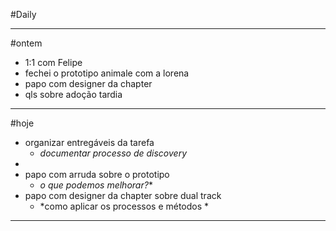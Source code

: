 #Daily 

---

#ontem
- 1:1 com Felipe
- fechei o prototipo animale com a lorena
- papo com designer da chapter
- qls sobre adoção tardia

---

#hoje
- organizar entregáveis da tarefa
  - *documentar processo de  discovery*
- 
- papo com arruda sobre o prototipo
  - *o que podemos melhorar?**
- papo com designer da chapter sobre dual track
  - *como aplicar os processos e métodos *


---


